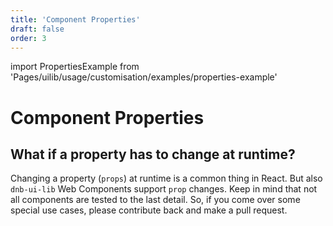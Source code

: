 ```yaml
---
title: 'Component Properties'
draft: false
order: 3
---
```


import PropertiesExample from 'Pages/uilib/usage/customisation/examples/properties-example'

# Component Properties

## What if a property has to change at runtime?

Changing a property (`props`) at runtime is a common thing in React. But also `dnb-ui-lib` Web Components support `prop` changes.
Keep in mind that not all components are tested to the last detail.
So, if you come over some special use cases, please contribute back and make a pull request.

<PropertiesExample />
